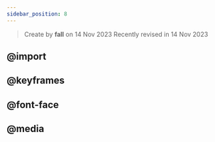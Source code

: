 ```yaml
---
sidebar_position: 8
---
```


> Create by **fall** on 14 Nov 2023
> Recently revised in 14 Nov 2023

## @import





## @keyframes





## @font-face







## @media